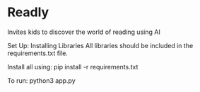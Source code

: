 # Readly
Invites kids to discover the world of reading using AI

Set Up:
Installing Libraries
All libraries should be included in the requirements.txt file.

Install all using: pip install -r requirements.txt

To run:
python3 app.py
